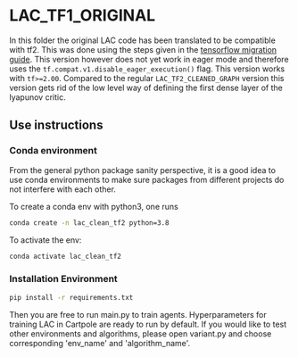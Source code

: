 # LAC_TF1_ORIGINAL

In this folder the original LAC code has been translated to be compatible with tf2.
This was done using the steps given in the
[tensorflow migration guide](https://www.tensorflow.org/guide/migrate). This version
however does not yet work in eager mode and therefore uses the
`tf.compat.v1.disable_eager_execution()` flag. This version works with `tf>=2.00`.
Compared to the regular `LAC_TF2_CLEANED_GRAPH` version this version gets rid of the
low level way of defining the first dense layer of the lyapunov critic.

## Use instructions

### Conda environment

From the general python package sanity perspective, it is a good idea to use conda environments to make sure packages from different projects do not interfere with each other.

To create a conda env with python3, one runs

```bash
conda create -n lac_clean_tf2 python=3.8
```

To activate the env:

```bash
conda activate lac_clean_tf2
```

### Installation Environment

```bash
pip install -r requirements.txt
```

Then you are free to run main.py to train agents. Hyperparameters for training LAC in Cartpole are ready to run by default. If you would like to test other environments and algorithms, please open variant.py and choose corresponding 'env_name' and 'algorithm_name'.
